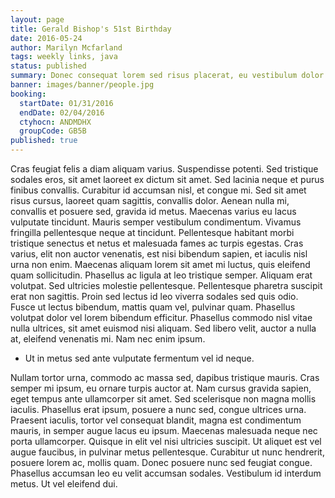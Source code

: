 ```yaml
---
layout: page
title: Gerald Bishop's 51st Birthday
date: 2016-05-24
author: Marilyn Mcfarland
tags: weekly links, java
status: published
summary: Donec consequat lorem sed risus placerat, eu vestibulum dolor.
banner: images/banner/people.jpg
booking:
  startDate: 01/31/2016
  endDate: 02/04/2016
  ctyhocn: ANDMDHX
  groupCode: GB5B
published: true
---
```

Cras feugiat felis a diam aliquam varius. Suspendisse potenti. Sed tristique sodales eros, sit amet laoreet ex dictum sit amet. Sed lacinia neque et purus finibus convallis. Curabitur id accumsan nisl, et congue mi. Sed sit amet risus cursus, laoreet quam sagittis, convallis dolor. Aenean nulla mi, convallis et posuere sed, gravida id metus. Maecenas varius eu lacus vulputate tincidunt. Mauris semper vestibulum condimentum.
Vivamus fringilla pellentesque neque at tincidunt. Pellentesque habitant morbi tristique senectus et netus et malesuada fames ac turpis egestas. Cras varius, elit non auctor venenatis, est nisi bibendum sapien, et iaculis nisl urna non enim. Maecenas aliquam lorem sit amet mi luctus, quis eleifend quam sollicitudin. Phasellus ac ligula at leo tristique semper. Aliquam erat volutpat. Sed ultricies molestie pellentesque. Pellentesque pharetra suscipit erat non sagittis. Proin sed lectus id leo viverra sodales sed quis odio. Fusce ut lectus bibendum, mattis quam vel, pulvinar quam. Phasellus volutpat dolor vel lorem bibendum efficitur. Phasellus commodo nisl vitae nulla ultrices, sit amet euismod nisi aliquam. Sed libero velit, auctor a nulla at, eleifend venenatis mi. Nam nec enim ipsum.

* Ut in metus sed ante vulputate fermentum vel id neque.

Nullam tortor urna, commodo ac massa sed, dapibus tristique mauris. Cras semper mi ipsum, eu ornare turpis auctor at. Nam cursus gravida sapien, eget tempus ante ullamcorper sit amet. Sed scelerisque non magna mollis iaculis. Phasellus erat ipsum, posuere a nunc sed, congue ultrices urna. Praesent iaculis, tortor vel consequat blandit, magna est condimentum mauris, in semper augue lacus eu ipsum. Maecenas malesuada neque nec porta ullamcorper. Quisque in elit vel nisi ultricies suscipit. Ut aliquet est vel augue faucibus, in pulvinar metus pellentesque. Curabitur ut nunc hendrerit, posuere lorem ac, mollis quam. Donec posuere nunc sed feugiat congue. Phasellus accumsan leo eu velit accumsan sodales. Vestibulum id interdum metus. Ut vel eleifend dui.
